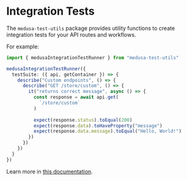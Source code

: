 # Integration Tests

The `medusa-test-utils` package provides utility functions to create integration tests for your API routes and workflows.

For example:

```ts
import { medusaIntegrationTestRunner } from "medusa-test-utils"

medusaIntegrationTestRunner({
  testSuite: ({ api, getContainer }) => {
    describe("Custom endpoints", () => {
      describe("GET /store/custom", () => {
        it("returns correct message", async () => {
          const response = await api.get(
            `/store/custom`
          )
  
          expect(response.status).toEqual(200)
          expect(response.data).toHaveProperty("message")
          expect(response.data.message).toEqual("Hello, World!")
        })
      })
    })
  }
})
```

Learn more in [this documentation](https://docs.medusajs.com/learn/debugging-and-testing/testing-tools/integration-tests).